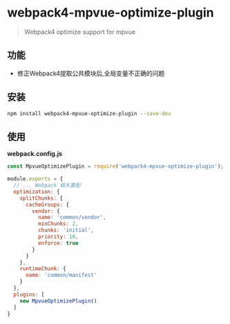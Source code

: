 # webpack4-mpvue-optimize-plugin

>Webpack4 optimize support for mpvue

## 功能

- 修正Webpack4提取公共模块后,全局变量不正确的问题

## 安装

```Bash
npm install webpack4-mpvue-optimize-plugin --save-dev
```


## 使用

**webpack.config.js**

```Javascript
const MpvueOptimizePlugin = require('webpack4-mpvue-optimize-plugin');

module.exports = {
  // ... Webpack 相关置配
  optimization: {
    splitChunks: {
      cacheGroups: {
        vendor: {
          name: 'common/vendor',
          minChunks: 2,
          chunks: 'initial',
          priority: 10,
          enforce: true
        }
      }
    },
    runtimeChunk: {
      name: 'common/manifest'
    }
  },
  plugins: [
    new MpvueOptimizePlugin()
  ]
}
```